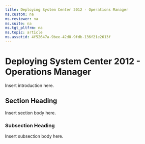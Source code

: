 ```yaml
---
title: Deploying System Center 2012 - Operations Manager
ms.custom: na
ms.reviewer: na
ms.suite: na
ms.tgt_pltfrm: na
ms.topic: article
ms.assetid: 4f52647a-9bee-42d8-9fdb-136f21e2613f
---
```

# Deploying System Center 2012 - Operations Manager
Insert introduction here.

## Section Heading
Insert section body here.

### Subsection Heading
Insert subsection body here.

